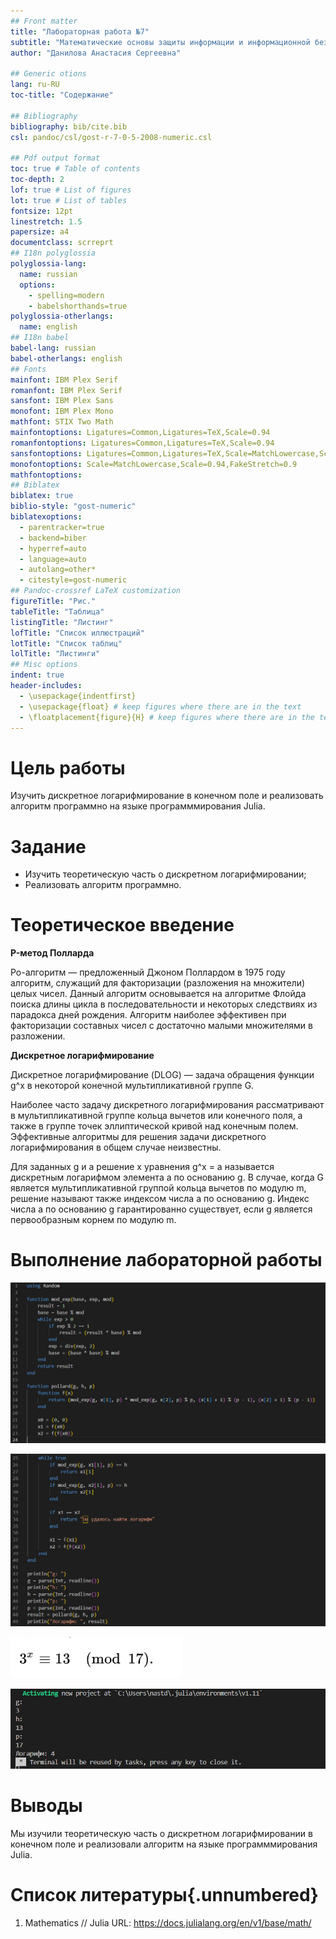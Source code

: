 ```yaml
---
## Front matter
title: "Лабораторная работа №7"
subtitle: "Математические основы защиты информации и информационной безопасности"
author: "Данилова Анастасия Сергеевна"

## Generic otions
lang: ru-RU
toc-title: "Содержание"

## Bibliography
bibliography: bib/cite.bib
csl: pandoc/csl/gost-r-7-0-5-2008-numeric.csl

## Pdf output format
toc: true # Table of contents
toc-depth: 2
lof: true # List of figures
lot: true # List of tables
fontsize: 12pt
linestretch: 1.5
papersize: a4
documentclass: scrreprt
## I18n polyglossia
polyglossia-lang:
  name: russian
  options:
	- spelling=modern
	- babelshorthands=true
polyglossia-otherlangs:
  name: english
## I18n babel
babel-lang: russian
babel-otherlangs: english
## Fonts
mainfont: IBM Plex Serif
romanfont: IBM Plex Serif
sansfont: IBM Plex Sans
monofont: IBM Plex Mono
mathfont: STIX Two Math
mainfontoptions: Ligatures=Common,Ligatures=TeX,Scale=0.94
romanfontoptions: Ligatures=Common,Ligatures=TeX,Scale=0.94
sansfontoptions: Ligatures=Common,Ligatures=TeX,Scale=MatchLowercase,Scale=0.94
monofontoptions: Scale=MatchLowercase,Scale=0.94,FakeStretch=0.9
mathfontoptions:
## Biblatex
biblatex: true
biblio-style: "gost-numeric"
biblatexoptions:
  - parentracker=true
  - backend=biber
  - hyperref=auto
  - language=auto
  - autolang=other*
  - citestyle=gost-numeric
## Pandoc-crossref LaTeX customization
figureTitle: "Рис."
tableTitle: "Таблица"
listingTitle: "Листинг"
lofTitle: "Список иллюстраций"
lotTitle: "Список таблиц"
lolTitle: "Листинги"
## Misc options
indent: true
header-includes:
  - \usepackage{indentfirst}
  - \usepackage{float} # keep figures where there are in the text
  - \floatplacement{figure}{H} # keep figures where there are in the text
---
```


# Цель работы

Изучить дискретное логарифмирование в конечном поле и реализовать алгоритм программно на языке программмирования Julia.

# Задание

- Изучить теоретическую часть о дискретном логарифмировании;
- Реализовать алгоритм программно.

# Теоретическое введение

**P-метод Полларда**

Ро-алгоритм — предложенный Джоном Поллардом в 1975 году алгоритм, служащий для факторизации (разложения на множители) целых чисел. Данный алгоритм основывается на алгоритме Флойда поиска длины цикла в последовательности и некоторых следствиях из парадокса дней рождения. Алгоритм наиболее эффективен при факторизации составных чисел с достаточно малыми множителями в разложении.

**Дискретное логарифмирование**

Дискретное логарифмирование (DLOG) — задача обращения функции 
g^x в некоторой конечной мультипликативной группе G.

Наиболее часто задачу дискретного логарифмирования рассматривают в мультипликативной группе кольца вычетов или конечного поля, а также в группе точек эллиптической кривой над конечным полем. Эффективные алгоритмы для решения задачи дискретного логарифмирования в общем случае неизвестны.

Для заданных g и a решение x уравнения 
g^x = a
называется дискретным логарифмом элемента a по основанию g. В случае, когда G является мультипликативной группой кольца вычетов по модулю m, решение называют также индексом числа a по основанию g. Индекс числа a по основанию g гарантированно существует, если g является первообразным корнем по модулю m.

# Выполнение лабораторной работы

![Код](1.jpg)

![Код2](2.jpg)

![Пример задачи](4.jpg)

![Результат](3.jpg)


# Выводы

Мы изучили теоретическую часть о дискретном логарифмировании в конечном поле и реализовали алгоритм на языке программмирования Julia.

# Список литературы{.unnumbered}

1. Mathematics // Julia URL: https://docs.julialang.org/en/v1/base/math/